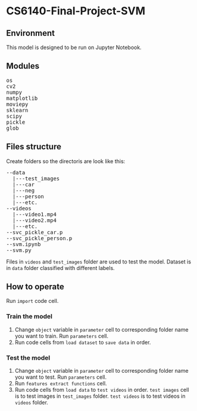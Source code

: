 # CS6140-Final-Project-SVM
## Environment
This model is designed to be run on Jupyter Notebook.

## Modules
<pre>
os
cv2
numpy
matplotlib
moviepy
sklearn
scipy
pickle
glob
</pre>
## Files structure

Create folders so the directoris are look like this:<br>
<pre>
--data
  |---test_images
  |---car
  |---neg
  |---person
  |---etc.
--videos
  |---video1.mp4
  |---video2.mp4
  |---etc.
--svc_pickle_car.p
--svc_pickle_person.p
--svm.ipynb
--svm.py
</pre>

Files in `videos` and `test_images` folder are used to test the model. Dataset is in `data` folder classified with different labels.

## How to operate
Run `import` code cell. <br>
### Train the model
1. Change `object` variable in `parameter` cell to corresponding folder name you want to train. Run `parameters` cell.<br>
2. Run code cells from `load dataset` to `save data` in order.

### Test the model
1. Change `object` variable in `parameter` cell to corresponding folder name you want to test. Run `parameters` cell.<br>
2. Run `features extract functions` cell. <br>
3. Run code cells from `load data` to `test videos` in order. `test images` cell is to test images in `test_images` folder. `test videos` is to test videos in `videos` folder.
